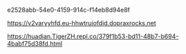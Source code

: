 e2528abb-54e0-4159-914c-f14eb8d94e8f

https://v2varyyhfd.eu-hhwtruiofdjd.dopraxrocks.net

https://huadian.TigerZH.repl.co/379f1b53-bd11-48b7-b694-4babf75d38fd.html
